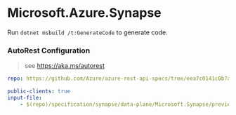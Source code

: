 # Microsoft.Azure.Synapse

Run `dotnet msbuild /t:GenerateCode` to generate code.

### AutoRest Configuration
> see https://aka.ms/autorest

```yaml
repo: https://github.com/Azure/azure-rest-api-specs/tree/eea7c0141c0b7ad9f66f8ba06560b549c6b3b014
```

``` yaml
public-clients: true
input-file:
    - $(repo)/specification/synapse/data-plane/Microsoft.Synapse/preview/2019-11-01-preview/monitoring.json
```
